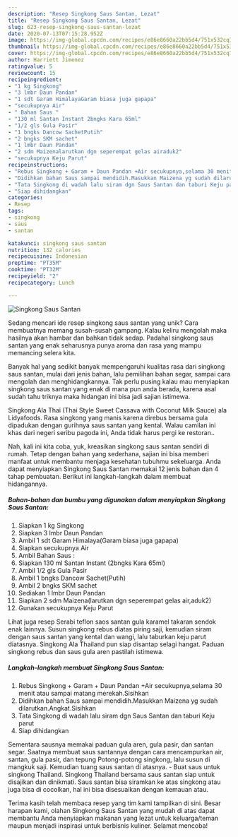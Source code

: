 ```yaml
---
description: "Resep Singkong Saus Santan, Lezat"
title: "Resep Singkong Saus Santan, Lezat"
slug: 623-resep-singkong-saus-santan-lezat
date: 2020-07-13T07:15:28.952Z
image: https://img-global.cpcdn.com/recipes/e86e8660a22bb5d4/751x532cq70/singkong-saus-santan-foto-resep-utama.jpg
thumbnail: https://img-global.cpcdn.com/recipes/e86e8660a22bb5d4/751x532cq70/singkong-saus-santan-foto-resep-utama.jpg
cover: https://img-global.cpcdn.com/recipes/e86e8660a22bb5d4/751x532cq70/singkong-saus-santan-foto-resep-utama.jpg
author: Harriett Jimenez
ratingvalue: 5
reviewcount: 15
recipeingredient:
- "1 kg Singkong"
- "3 lmbr Daun Pandan"
- "1 sdt Garam HimalayaGaram biasa juga gapapa"
- "secukupnya Air"
- " Bahan Saus "
- "130 ml Santan Instant 2bngks Kara 65ml"
- "1/2 gls Gula Pasir"
- "1 bngks Dancow SachetPutih"
- "2 bngks SKM sachet"
- "1 lmbr Daun Pandan"
- "2 sdm Maizenalarutkan dgn seperempat gelas airaduk2"
- "secukupnya Keju Parut"
recipeinstructions:
- "Rebus Singkong + Garam + Daun Pandan +Air secukupnya,selama 30 menit atau sampai matang merekah.Sisihkan"
- "Didihkan bahan Saus sampai mendidih.Masukkan Maizena yg sudah dilarutkan.Angkat.Sisihkan"
- "Tata Singkong di wadah lalu siram dgn Saus Santan dan taburi Keju parut"
- "Siap dihidangkan"
categories:
- Resep
tags:
- singkong
- saus
- santan

katakunci: singkong saus santan 
nutrition: 132 calories
recipecuisine: Indonesian
preptime: "PT35M"
cooktime: "PT32M"
recipeyield: "2"
recipecategory: Lunch

---
```



![Singkong Saus Santan](https://img-global.cpcdn.com/recipes/e86e8660a22bb5d4/751x532cq70/singkong-saus-santan-foto-resep-utama.jpg)

Sedang mencari ide resep singkong saus santan yang unik? Cara membuatnya memang susah-susah gampang. Kalau keliru mengolah maka hasilnya akan hambar dan bahkan tidak sedap. Padahal singkong saus santan yang enak seharusnya punya aroma dan rasa yang mampu memancing selera kita.

Banyak hal yang sedikit banyak mempengaruhi kualitas rasa dari singkong saus santan, mulai dari jenis bahan, lalu pemilihan bahan segar, sampai cara mengolah dan menghidangkannya. Tak perlu pusing kalau mau menyiapkan singkong saus santan yang enak di mana pun anda berada, karena asal sudah tahu triknya maka hidangan ini bisa jadi sajian istimewa.

Singkong Ala Thai (Thai Style Sweet Cassava with Coconut Milk Sauce) ala Lidyafoods. Rasa singkong yang manis karena direbus bersama gula dipadukan dengan gurihnya saus santan yang kental. Walau camilan ini khas dari negeri seribu pagoda ini, Anda tidak harus pergi ke restoran..


Nah, kali ini kita coba, yuk, kreasikan singkong saus santan sendiri di rumah. Tetap dengan bahan yang sederhana, sajian ini bisa memberi manfaat untuk membantu menjaga kesehatan tubuhmu sekeluarga. Anda dapat menyiapkan Singkong Saus Santan memakai 12 jenis bahan dan 4 tahap pembuatan. Berikut ini langkah-langkah dalam membuat hidangannya.

<!--inarticleads1-->

##### Bahan-bahan dan bumbu yang digunakan dalam menyiapkan Singkong Saus Santan:

1. Siapkan 1 kg Singkong
1. Siapkan 3 lmbr Daun Pandan
1. Ambil 1 sdt Garam Himalaya(Garam biasa juga gapapa)
1. Siapkan secukupnya Air
1. Ambil  Bahan Saus :
1. Siapkan 130 ml Santan Instant (2bngks Kara 65ml)
1. Ambil 1/2 gls Gula Pasir
1. Ambil 1 bngks Dancow Sachet(Putih)
1. Ambil 2 bngks SKM sachet
1. Sediakan 1 lmbr Daun Pandan
1. Siapkan 2 sdm Maizena(larutkan dgn seperempat gelas air,aduk2)
1. Gunakan secukupnya Keju Parut


Lihat juga resep Serabi teflon saos santan gula karamel takaran sendok enak lainnya. Susun singkong rebus diatas piring saji, kemudian siram dengan saus santan yang kental dan wangi, lalu taburkan keju parut diatasnya. Singkong Ala Thailand pun siap disantap selagi hangat. Paduan singkong rebus dan saus gula aren pastilah istimewa. 

<!--inarticleads2-->

##### Langkah-langkah membuat Singkong Saus Santan:

1. Rebus Singkong + Garam + Daun Pandan +Air secukupnya,selama 30 menit atau sampai matang merekah.Sisihkan
1. Didihkan bahan Saus sampai mendidih.Masukkan Maizena yg sudah dilarutkan.Angkat.Sisihkan
1. Tata Singkong di wadah lalu siram dgn Saus Santan dan taburi Keju parut
1. Siap dihidangkan


Sementara sausnya memakai paduan gula aren, gula pasir, dan santan segar. Saatnya membuat saus santannya dengan cara mencampurkan air, santan, gula pasir, dan tepung Potong-potong singkong, lalu susun di mangkuk saji. Kemudian tuang saus santan di atasnya. - Buat saus untuk singkong Thailand. Singkong Thailand bersama saus santan siap untuk disajikan dan dinikmati. Saus santan bisa siramkan ke atas singkong atau juga bisa di cocolkan, hal ini bisa disesuaikan dengan kemauan atau. 

Terima kasih telah membaca resep yang tim kami tampilkan di sini. Besar harapan kami, olahan Singkong Saus Santan yang mudah di atas dapat membantu Anda menyiapkan makanan yang lezat untuk keluarga/teman maupun menjadi inspirasi untuk berbisnis kuliner. Selamat mencoba!
